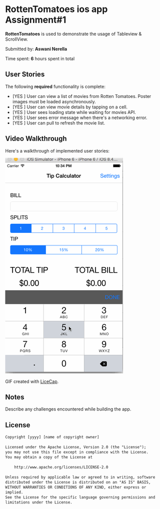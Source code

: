 # RottenTomatoes ios app Assignment#1

**RottenTomatoes** is used to demonstrate the usage of Tableview & ScrollView.

Submitted by: **Aswani Nerella**

Time spent: **6** hours spent in total

## User Stories

The following **required** functionality is complete:

* [YES ] User can view a list of movies from Rotten Tomatoes. Poster images must be loaded asynchronously.
* [YES ] User can view movie details by tapping on a cell.
* [YES ] User sees loading state while waiting for movies API.
* [YES ] User sees error message when there's a networking error. 
* [YES ] User can pull to refresh the movie list.


## Video Walkthrough 

Here's a walkthrough of implemented user stories:

<img src='https://github.com/aswani521/TipCalculator/blob/master/TipCalculator/TipCalculator.gif' title='Video Walkthrough' width='' alt='Video Walkthrough' />

GIF created with [LiceCap](http://www.cockos.com/licecap/).

## Notes

Describe any challenges encountered while building the app.

## License

    Copyright [yyyy] [name of copyright owner]

    Licensed under the Apache License, Version 2.0 (the "License");
    you may not use this file except in compliance with the License.
    You may obtain a copy of the License at

        http://www.apache.org/licenses/LICENSE-2.0

    Unless required by applicable law or agreed to in writing, software
    distributed under the License is distributed on an "AS IS" BASIS,
    WITHOUT WARRANTIES OR CONDITIONS OF ANY KIND, either express or implied.
    See the License for the specific language governing permissions and
    limitations under the License.
